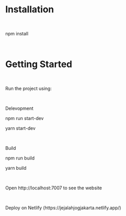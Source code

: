 <h1>Installation</h1>
<br>
<p>npm install</p>
<br>
<h1>Getting Started</h1>
<br>
<p>Run the project using: </p>
<br>
<p>Delevopment</p>
<p>npm run start-dev</p>
<p>yarn start-dev</p>
<br>
<p>Build</p>
<p>npm run build</p>
<p>yarn build</p>
<br>
<p>Open http://localhost:7007 to see the website</p>
<br>
<p>Deploy on Netlify (https://jejalahjogjakarta.netlify.app/)</p>
